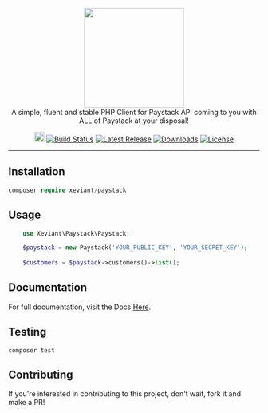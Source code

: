 <p align="center">
    <a href="https://paystack.com/" target="_blank"><img width="200" src="https://s3-eu-west-1.amazonaws.com/pstk-blog-staging/images/articles/Paystack-mark.png"></a><br>
    A simple, fluent and stable PHP Client for Paystack API coming to you with ALL of Paystack at your disposal!
</p>

<p align="center">
    <a href="https://phpsandbox.io/n/ndzJVN5rPp7ZkY9O"><img src="https://phpsandbox.io/img/brand/badge.png" height="20" alt="PHPSandbox Notebook"></a>
    <a href="https://travis-ci.org/bosunski/paystack"><img src="https://travis-ci.com/bosunski/paystack.svg?branch=master" alt="Build Status"></a>
    <a href="https://github.com/bosunski/paystack/releases"><img src="https://img.shields.io/packagist/v/xeviant/paystack.svg" alt="Latest Release"></a>
    <a href="https://packagist.org/xeviant/paystack"><img src="https://img.shields.io/packagist/dt/xeviant/paystack.svg" alt="Downloads"></a>
    <a href="https://github.com/bosunski/paystack/blob/master/LICENSE"><img src="https://img.shields.io/github/license/bosunski/paystack.svg" alt="License"></a>
</p>

------
## Installation
```php
composer require xeviant/paystack
```

## Usage
```php
    use Xeviant\Paystack\Paystack;

    $paystack = new Paystack('YOUR_PUBLIC_KEY', 'YOUR_SECRET_KEY');
    
    $customers = $paystack->customers()->list();
```

## Documentation

For full documentation, visit the Docs [Here](https://paystack-client.herokuapp.com).

## Testing
```
composer test
```

## Contributing

If you're interested in contributing to this project, don't wait, fork it and make a PR!
